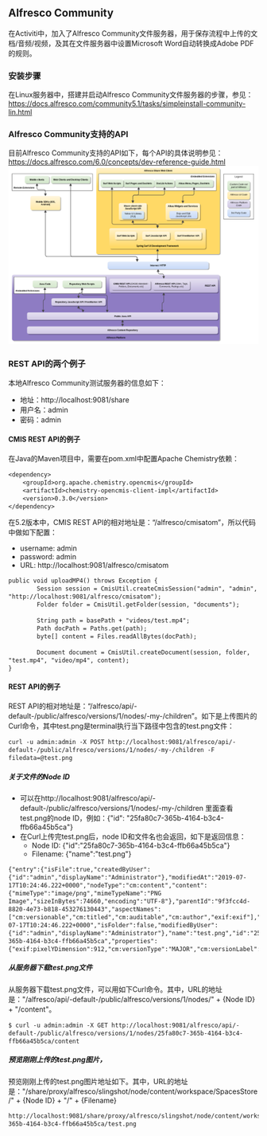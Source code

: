 ## Alfresco Community

在Activiti中，加入了Alfresco Community文件服务器，用于保存流程中上传的文档/音频/视频，及其在文件服务器中设置Microsoft Word自动转换成Adobe PDF的规则。


### 安装步骤

在Linux服务器中，搭建并启动Alfresco Community文件服务器的步骤，参见：https://docs.alfresco.com/community5.1/tasks/simpleinstall-community-lin.html

### Alfresco Community支持的API

目前Alfresco Community支持的API如下，每个API的具体说明参见：https://docs.alfresco.com/6.0/concepts/dev-reference-guide.html
![api_overview](./pix/api_overview.png)

### REST API的两个例子

本地Alfresco Community测试服务器的信息如下：
* 地址：http://localhost:9081/share
* 用户名：admin
* 密码：admin

#### CMIS REST API的例子

在Java的Maven项目中，需要在pom.xml中配置Apache Chemistry依赖：
```
<dependency>
    <groupId>org.apache.chemistry.opencmis</groupId>
    <artifactId>chemistry-opencmis-client-impl</artifactId>
    <version>0.3.0</version>
</dependency>
```

在5.2版本中，CMIS REST API的相对地址是：“/alfresco/cmisatom”，所以代码中做如下配置：
* username: admin
* password: admin
* URL: http://localhost:9081/alfresco/cmisatom
```
public void uploadMP4() throws Exception {
        Session session = CmisUtil.createCmisSession("admin", "admin", "http://localhost:9081/alfresco/cmisatom");
        Folder folder = CmisUtil.getFolder(session, "documents");

        String path = basePath + "videos/test.mp4";
        Path docPath = Paths.get(path);
        byte[] content = Files.readAllBytes(docPath);

        Document document = CmisUtil.createDocument(session, folder, "test.mp4", "video/mp4", content);
}
```

#### REST API的例子

REST API的相对地址是：“/alfresco/api/-default-/public/alfresco/versions/1/nodes/-my-/children”。如下是上传图片的Curl命令，其中test.png是terminal执行当下路径中包含的test.png文件：
```
curl -u admin:admin -X POST http://localhost:9081/alfresco/api/-default-/public/alfresco/versions/1/nodes/-my-/children -F filedata=@test.png

```

##### 关于文件的Node ID
* 可以在http://localhost:9081/alfresco/api/-default-/public/alfresco/versions/1/nodes/-my-/children 里面查看test.png的node ID，例如：{"id": "25fa80c7-365b-4164-b3c4-ffb66a45b5ca"}
* 在Curl上传完test.png后，node ID和文件名也会返回，如下是返回信息：
    * Node ID: {"id":"25fa80c7-365b-4164-b3c4-ffb66a45b5ca"}
    * Filename: {"name":"test.png"}
```
{"entry":{"isFile":true,"createdByUser":{"id":"admin","displayName":"Administrator"},"modifiedAt":"2019-07-17T10:24:46.222+0000","nodeType":"cm:content","content":{"mimeType":"image/png","mimeTypeName":"PNG Image","sizeInBytes":74660,"encoding":"UTF-8"},"parentId":"9f3fcc4d-8820-4e73-b818-453276130443","aspectNames":["cm:versionable","cm:titled","cm:auditable","cm:author","exif:exif"],"createdAt":"2019-07-17T10:24:46.222+0000","isFolder":false,"modifiedByUser":{"id":"admin","displayName":"Administrator"},"name":"test.png","id":"25fa80c7-365b-4164-b3c4-ffb66a45b5ca","properties":{"exif:pixelYDimension":912,"cm:versionType":"MAJOR","cm:versionLabel":"1.0","exif:pixelXDimension":1802}}}
```

##### 从服务器下载test.png文件

从服务器下载test.png文件，可以用如下Curl命令。其中，URL的地址是："/alfresco/api/-default-/public/alfresco/versions/1/nodes/" + {Node ID} + "/content"。
```
$ curl -u admin:admin -X GET http://localhost:9081/alfresco/api/-default-/public/alfresco/versions/1/nodes/25fa80c7-365b-4164-b3c4-ffb66a45b5ca/content
```

##### 预览刚刚上传的test.png图片，
预览刚刚上传的test.png图片地址如下。其中，URL的地址是："/share/proxy/alfresco/slingshot/node/content/workspace/SpacesStore/" + {Node ID} + "/" + {Filename}
```
http://localhost:9081/share/proxy/alfresco/slingshot/node/content/workspace/SpacesStore/25fa80c7-365b-4164-b3c4-ffb66a45b5ca/test.png
```